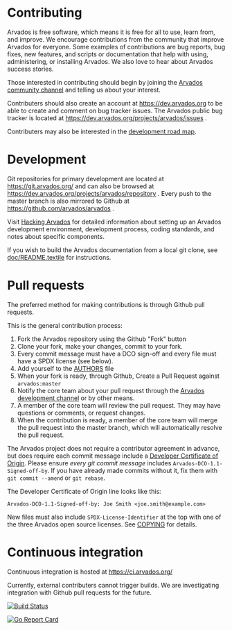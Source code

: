 [comment]: # (Copyright © The Arvados Authors. All rights reserved.)
[comment]: # ()
[comment]: # (SPDX-License-Identifier: CC-BY-SA-3.0)

# Contributing

Arvados is free software, which means it is free for all to use, learn
from, and improve.  We encourage contributions from the community that
improve Arvados for everyone.  Some examples of contributions are bug
reports, bug fixes, new features, and scripts or documentation that help
with using, administering, or installing Arvados.  We also love to
hear about Arvados success stories.

Those interested in contributing should begin by joining the [Arvados community
channel](https://gitter.im/arvados/community) and telling us about your interest.

Contributers should also create an account at https://dev.arvados.org
to be able to create and comment on bug tracker issues.  The
Arvados public bug tracker is located at
https://dev.arvados.org/projects/arvados/issues .

Contributers may also be interested in the [development road map](https://dev.arvados.org/issues/gantt?utf8=%E2%9C%93&set_filter=1&gantt=1&f%5B%5D=project_id&op%5Bproject_id%5D=%3D&v%5Bproject_id%5D%5B%5D=49&f%5B%5D=&zoom=1).

# Development

Git repositories for primary development are located at
https://git.arvados.org/ and can also be browsed at
https://dev.arvados.org/projects/arvados/repository .  Every push to
the master branch is also mirrored to Github at
https://github.com/arvados/arvados .

Visit [Hacking Arvados](https://dev.arvados.org/projects/arvados/wiki/Hacking) for
detailed information about setting up an Arvados development
environment, development process, coding standards, and notes about specific components.

If you wish to build the Arvados documentation from a local git clone, see
[doc/README.textile](doc/README.textile) for instructions.

# Pull requests

The preferred method for making contributions is through Github pull requests.

This is the general contribution process:

1. Fork the Arvados repository using the Github "Fork" button
2. Clone your fork, make your changes, commit to your fork.
3. Every commit message must have a DCO sign-off and every file must have a SPDX license (see below).
4. Add yourself to the [AUTHORS](AUTHORS) file
5. When your fork is ready, through Github, Create a Pull Request against `arvados:master`
6. Notify the core team about your pull request through the [Arvados development
channel](https://gitter.im/arvados/development) or by other means.
7. A member of the core team will review the pull request.  They may have questions or comments, or request changes.
8. When the contribution is ready, a member of the core team will
merge the pull request into the master branch, which will
automatically resolve the pull request.

The Arvados project does not require a contributor agreement in advance, but does require each commit message include a [Developer Certificate of Origin](https://dev.arvados.org/projects/arvados/wiki/Developer_Certificate_Of_Origin).  Please ensure *every git commit message* includes `Arvados-DCO-1.1-Signed-off-by`. If you have already made commits without it, fix them with `git commit --amend` or `git rebase`.

The Developer Certificate of Origin line looks like this:

```
Arvados-DCO-1.1-Signed-off-by: Joe Smith <joe.smith@example.com>
```

New files must also include `SPDX-License-Identifier` at the top with one of the three Arvados open source licenses.  See [COPYING](COPYING) for details.

# Continuous integration

Continuous integration is hosted at https://ci.arvados.org/

Currently, external contributers cannot trigger builds.  We are investigating integration with Github pull requests for the future.

[![Build Status](https://ci.arvados.org/buildStatus/icon?job=run-tests)](https://ci.arvados.org/job/run-tests/)

[![Go Report Card](https://goreportcard.com/badge/github.com/arvados/arvados)](https://goreportcard.com/report/github.com/arvados/arvados)
